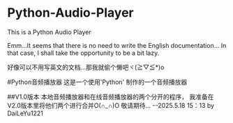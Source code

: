 # Python-Audio-Player
This is a Python Audio Player

Emm...It seems that there is no need to write the English documentation... 
In that case, I shall take the opportunity to be a bit lazy.

好像可以不用写英文的文档...那我就偷个懒吧ヾ(≧▽≦*)o

#Python音频播放器
这是一个使用'Python' 制作的一个音频播放器

##V1.0版本
本地音频播放器和在线音频播放器的两个分开的程序，
我准备在V2.0版本里将他们两个进行合并O(∩_∩)O
敬请期待...
                   --2025.5.18 15：13  by DaiLeYu1221



